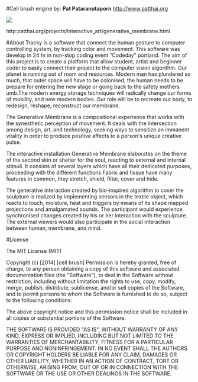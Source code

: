#Cell brush engine
by: **Pat Pataranutaporn**
http://www.patthai.org


<img src='http://www.patthai.org/projects/interactive_art/images/generative_membrane/generative_membrane_2.jpg'>



http:patthai.org/projects/interactive_art/generative_membrane.html


#About
Tracky is a software that connect the human gesture to computer controlling system, by tracking color and movement. This software was develop in 24 hr in non-stop coding event “Codeday” portland. The aim of this project is to create a platform that allow student, artist and beginner coder to easily connect their project to the computer vision algorithm.
   Our planet is running out of room and resources. Modern man has plundered so much, that outer space will have to be colonised, the human needs to be prepare for entering the new stage or going back to the safety mothers umb.The modern energy storage techniques will radically change our forms of mobility, and new modern bodies. Our role will be to recreate our body, to redesign, reshape, reconstruct our membrane. 

   The Generative Membrane is a compositional experience that works with the synesthetic perception of movement. It deals with the intersection among design, art, and technology, seeking ways to sensitize an immanent vitality in order to produce positive affects to a person's unique creative pulse.

   The interactive installation Generative Membrane elaborates on the theme of the second skin or shelter for the soul, reacting to external and internal stimuli. It consists of several layers which have all their dedicated purposes, proceeding with the different functions Fabric and tissue have many features in common, they stretch, shield, filter, cover and hide.

   The generative interaction created by bio-inspired algorithm to cover the sculpture is realized by implementing sensors in the textile object, which reacts to touch, moisture, heat and triggers by means of its shape mapped projections and amalgamated sounds. The participant would experience synchronised changes created by his or her interaction with the sculpture. The external viewers would also participate in the social interaction between human, membrane, and mind.


#License

The MIT License (MIT)

Copyright (c) [2014] [cell brush]
Permission is hereby granted, free of charge, to any person obtaining a copy
of this software and associated documentation files (the "Software"), to deal
in the Software without restriction, including without limitation the rights
to use, copy, modify, merge, publish, distribute, sublicense, and/or sell
copies of the Software, and to permit persons to whom the Software is
furnished to do so, subject to the following conditions:

The above copyright notice and this permission notice shall be included in all
copies or substantial portions of the Software.

THE SOFTWARE IS PROVIDED "AS IS", WITHOUT WARRANTY OF ANY KIND, EXPRESS OR
IMPLIED, INCLUDING BUT NOT LIMITED TO THE WARRANTIES OF MERCHANTABILITY,
FITNESS FOR A PARTICULAR PURPOSE AND NONINFRINGEMENT. IN NO EVENT SHALL THE
AUTHORS OR COPYRIGHT HOLDERS BE LIABLE FOR ANY CLAIM, DAMAGES OR OTHER
LIABILITY, WHETHER IN AN ACTION OF CONTRACT, TORT OR OTHERWISE, ARISING FROM,
OUT OF OR IN CONNECTION WITH THE SOFTWARE OR THE USE OR OTHER DEALINGS IN THE
SOFTWARE.
